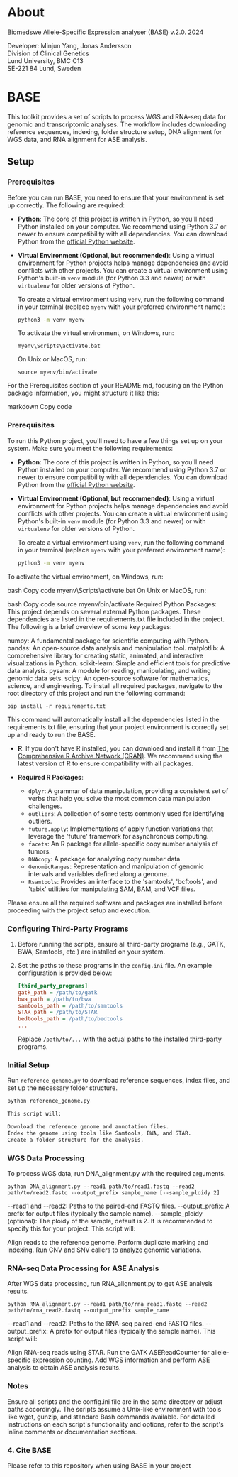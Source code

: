 # About
Biomedswe Allele-Specific Expression analyser (BASE) v.2.0. 2024


Developer: Minjun Yang, Jonas Andersson                                                                                                                                                                                                
Division of Clinical Genetics                                                                                           
Lund University, BMC C13                                                                                                
SE-221 84 Lund, Sweden                                                                                                                                                                                                                          
# BASE

This toolkit provides a set of scripts to process WGS and RNA-seq data for genomic and transcriptomic analyses. The workflow includes downloading reference sequences, indexing, folder structure setup, DNA alignment for WGS data, and RNA alignment for ASE analysis.

## Setup

### Prerequisites


Before you can run BASE, you need to ensure that your environment is set up correctly. The following are required:

- **Python**: The core of this project is written in Python, so you'll need Python installed on your computer. We recommend using Python 3.7 or newer to ensure compatibility with all dependencies. You can download Python from the [official Python website](https://www.python.org/downloads/).

- **Virtual Environment (Optional, but recommended)**: Using a virtual environment for Python projects helps manage dependencies and avoid conflicts with other projects. You can create a virtual environment using Python's built-in `venv` module (for Python 3.3 and newer) or with `virtualenv` for older versions of Python.

  To create a virtual environment using `venv`, run the following command in your terminal (replace `myenv` with your preferred environment name):
  ```bash
  python3 -m venv myenv
  ```
  To activate the virtual environment, on Windows, run:
  ```
  myenv\Scripts\activate.bat
  ```
  On Unix or MacOS, run:
  ```
  source myenv/bin/activate
  ```
  
For the Prerequisites section of your README.md, focusing on the Python package information, you might structure it like this:

markdown
Copy code
### Prerequisites

To run this Python project, you'll need to have a few things set up on your system. Make sure you meet the following requirements:

- **Python**: The core of this project is written in Python, so you'll need Python installed on your computer. We recommend using Python 3.7 or newer to ensure compatibility with all dependencies. You can download Python from the [official Python website](https://www.python.org/downloads/).

- **Virtual Environment (Optional, but recommended)**: Using a virtual environment for Python projects helps manage dependencies and avoid conflicts with other projects. You can create a virtual environment using Python's built-in `venv` module (for Python 3.3 and newer) or with `virtualenv` for older versions of Python.

  To create a virtual environment using `venv`, run the following command in your terminal (replace `myenv` with your preferred environment name):
  ```bash
  python3 -m venv myenv
To activate the virtual environment, on Windows, run:

bash
Copy code
myenv\Scripts\activate.bat
On Unix or MacOS, run:

bash
Copy code
source myenv/bin/activate
Required Python Packages: This project depends on several external Python packages. These dependencies are listed in the requirements.txt file included in the project. The following is a brief overview of some key packages:

numpy: A fundamental package for scientific computing with Python.
pandas: An open-source data analysis and manipulation tool.
matplotlib: A comprehensive library for creating static, animated, and interactive visualizations in Python.
scikit-learn: Simple and efficient tools for predictive data analysis.
pysam: A module for reading, manipulating, and writing genomic data sets.
scipy: An open-source software for mathematics, science, and engineering.
To install all required packages, navigate to the root directory of this project and run the following command:

```
pip install -r requirements.txt
```
This command will automatically install all the dependencies listed in the requirements.txt file, ensuring that your project environment is correctly set up and ready to run the BASE.
  

- **R**: If you don't have R installed, you can download and install it from [The Comprehensive R Archive Network (CRAN)](https://cran.r-project.org/). We recommend using the latest version of R to ensure compatibility with all packages.

- **Required R Packages**:
  - `dplyr`: A grammar of data manipulation, providing a consistent set of verbs that help you solve the most common data manipulation challenges.
  - `outliers`: A collection of some tests commonly used for identifying outliers.
  - `future.apply`: Implementations of apply function variations that leverage the 'future' framework for asynchronous computing.
  - `facets`: An R package for allele-specific copy number analysis of tumors.
  - `DNAcopy`: A package for analyzing copy number data.
  - `GenomicRanges`: Representation and manipulation of genomic intervals and variables defined along a genome.
  - `Rsamtools`: Provides an interface to the 'samtools', 'bcftools', and 'tabix' utilities for manipulating SAM, BAM, and VCF files.

Please ensure all the required software and packages are installed before proceeding with the project setup and execution.



### Configuring Third-Party Programs

1. Before running the scripts, ensure all third-party programs (e.g., GATK, BWA, Samtools, etc.) are installed on your system.
2. Set the paths to these programs in the `config.ini` file. An example configuration is provided below:

    ```ini
    [third_party_programs]
    gatk_path = /path/to/gatk
    bwa_path = /path/to/bwa
    samtools_path = /path/to/samtools
    STAR_path = /path/to/STAR
    bedtools_path = /path/to/bedtools
    ...
    ```

    Replace `/path/to/...` with the actual paths to the installed third-party programs.

### Initial Setup

Run `reference_genome.py` to download reference sequences, index files, and set up the necessary folder structure.

```bash
python reference_genome.py

This script will:

Download the reference genome and annotation files.
Index the genome using tools like Samtools, BWA, and STAR.
Create a folder structure for the analysis.

```


### WGS Data Processing
To process WGS data, run DNA_alignment.py with the required arguments.
```
python DNA_alignment.py --read1 path/to/read1.fastq --read2 path/to/read2.fastq --output_prefix sample_name [--sample_ploidy 2]
```
--read1 and --read2: Paths to the paired-end FASTQ files.
--output_prefix: A prefix for output files (typically the sample name).
--sample_ploidy (optional): The ploidy of the sample, default is 2. It is recommended to specify this for your project.
This script will:

Align reads to the reference genome.
Perform duplicate marking and indexing.
Run CNV and SNV callers to analyze genomic variations.

### RNA-seq Data Processing for ASE Analysis
After WGS data processing, run RNA_alignment.py to get ASE analysis results.

```
python RNA_alignment.py --read1 path/to/rna_read1.fastq --read2 path/to/rna_read2.fastq --output_prefix sample_name
```
--read1 and --read2: Paths to the RNA-seq paired-end FASTQ files.
--output_prefix: A prefix for output files (typically the sample name).
This script will:

Align RNA-seq reads using STAR.
Run the GATK ASEReadCounter for allele-specific expression counting.
Add WGS information and perform ASE analysis to obtain ASE analysis results.

### Notes
Ensure all scripts and the config.ini file are in the same directory or adjust paths accordingly.
The scripts assume a Unix-like environment with tools like wget, gunzip, and standard Bash commands available.
For detailed instructions on each script's functionality and options, refer to the script's inline comments or documentation sections.


### 4. Cite BASE

Please refer to this repository when using BASE in your project
    
 

